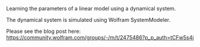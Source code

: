 Learning the parameters of a linear model using a dynamical system.

The dynamical system is simulated using Wolfram SystemModeler.

Please see the blog post here: https://community.wolfram.com/groups/-/m/t/2475486?p_p_auth=tCFw5s4i
